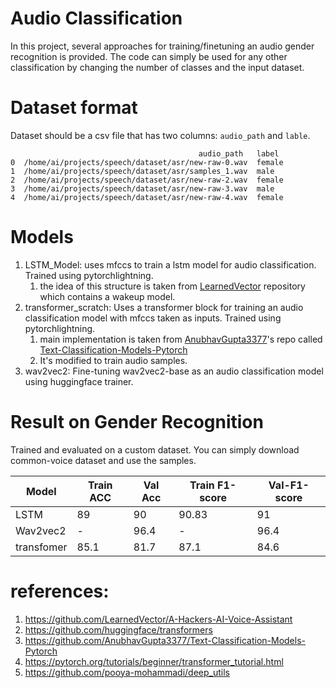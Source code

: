 # Audio Classification

In this project, several approaches for training/finetuning an audio gender recognition is provided. The code can simply
be used for any other classification by changing the number of classes and the input dataset.

# Dataset format
Dataset should be a csv file that has two columns: `audio_path` and `lable`.
```
                                          audio_path   label
0  /home/ai/projects/speech/dataset/asr/new-raw-0.wav  female
1  /home/ai/projects/speech/dataset/asr/samples_1.wav  male
2  /home/ai/projects/speech/dataset/asr/new-raw-2.wav  female
3  /home/ai/projects/speech/dataset/asr/new-raw-3.wav  male
4  /home/ai/projects/speech/dataset/asr/new-raw-4.wav  female
```

# Models

1. LSTM_Model: uses mfccs to train a lstm model for audio classification. Trained using pytorchlightning.
    1. the idea of this structure is taken from [LearnedVector](https://github.com/LearnedVector) repository which
       contains a wakeup model.
2. transformer_scratch: Uses a transformer block for training an audio classification model with mfccs taken as inputs.
   Trained using pytorchlightning.
    1. main implementation is taken from [AnubhavGupta3377](https://github.com/AnubhavGupta3377)'s repo
       called [Text-Classification-Models-Pytorch](https://github.com/AnubhavGupta3377/Text-Classification-Models-Pytorch)
    2. It's modified to train audio samples.
3. wav2vec2: Fine-tuning wav2vec2-base as an audio classification model using huggingface trainer.

# Result on Gender Recognition

Trained and evaluated on a custom dataset. You can simply download common-voice dataset and use the samples.

Model | Train ACC | Val Acc | Train F1-score | Val-F1-score |
---|-----------|-------------|----------------|-------------|
LSTM | 89        | 90 | 90.83          | 91 |
Wav2vec2 | -         | 96.4| -              | 96.4 |
transfomer | 85.1 | 81.7| 87.1| 84.6 |

# references:

1. https://github.com/LearnedVector/A-Hackers-AI-Voice-Assistant
2. https://github.com/huggingface/transformers
3. https://github.com/AnubhavGupta3377/Text-Classification-Models-Pytorch
4. https://pytorch.org/tutorials/beginner/transformer_tutorial.html
5. https://github.com/pooya-mohammadi/deep_utils
